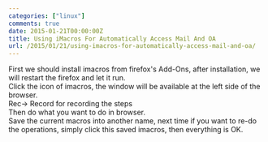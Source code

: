 ```yaml
---
categories: ["linux"]
comments: true
date: 2015-01-21T00:00:00Z
title: Using iMacros For Automatically Access Mail And OA
url: /2015/01/21/using-imacros-for-automatically-access-mail-and-oa/
---
```


First we should install imacros from firefox's Add-Ons, after installation, we will restart the firefox and let it run.    
Click the icon of imacros, the window will be available at the left side of the browser.     
Rec-> Record for recording the steps    
Then do what you want to do in browser.     
Save the current macros into another name, next time if you want to re-do the operations, simply click this saved imacros, then everything is OK.    
